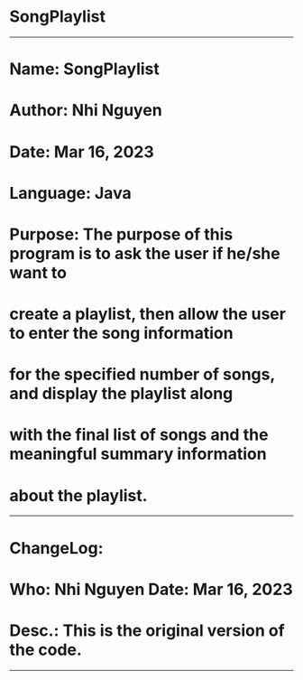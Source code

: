# SongPlaylist
------------------------------------------------------------------------------
#   Name:     SongPlaylist
#   Author:   Nhi Nguyen
#   Date:     Mar 16, 2023
#   Language: Java
#   Purpose:  The purpose of this program is to ask the user if he/she want to
#             create a playlist, then allow the user to enter the song information
#             for the specified number of songs, and display the playlist along
#             with the final list of songs and the meaningful summary information
#             about the playlist.
------------------------------------------------------------------------------
#   ChangeLog:
#   Who:      Nhi Nguyen            Date:     Mar 16, 2023
#   Desc.:    This is the original version of the code.
------------------------------------------------------------------------------
